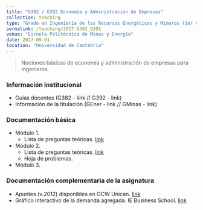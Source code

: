 ```yaml
---
title: "G382 / G392 Economía y Administración de Empresas"
collection: teaching
type: "Grado en Ingeniería de los Recursos Energéticos y Mineros (1er Curso)"
permalink: /teaching/2017-G382_G392
venue: "Escuela Politécnica de Minas y Energía"
date: 2017-09-01
location: "Universidad de Cantabria"
---
```


> Nociones básicas de economía y administración de empresas para ingenieros.

### Información institucional

* Guías docentes (G382 - link // G392 - link)
* Información de la titulación (GEner - link // GMinas - link)


### Documentación básica

* Módulo 1.
  * Lista de preguntas teóricas. [link](https://github.com/saul-torres/saul-torres.github.io/raw/master/files/empresa/Empresa%20-%20Mod1%20Preguntas.pdf)
* Módulo 2.
  * Lista de preguntas teóricas. [link](https://github.com/saul-torres/saul-torres.github.io/raw/master/files/empresa/Empresa%20-%20Mod2%20Preguntas.pdf)
  * Hoja de problemas.
* Módulo 3.


### Documentación complementaria de la asignatura

* Apuntes (v.2012) disponibles en OCW Unican. [link](http://ocw.unican.es/ensenanzas-tecnicas/economia-y-administracion-de-empresas-para/)
* Gráfico interactivo de la demanda agregada. IE Business School. [link](http://mooc.ie.edu/d_agregada/d_agregada/ejercicios.html)
